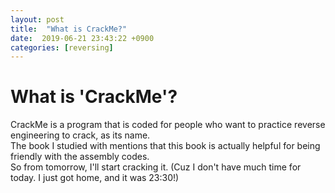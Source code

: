 ```yaml
---
layout: post
title:  "What is CrackMe?"
date:  2019-06-21 23:43:22 +0900
categories: [reversing]
---
```

# What is 'CrackMe'?
CrackMe is a program that is coded for people who want to practice reverse engineering to crack, as its name.  
The book I studied with mentions that this book is actually helpful for being friendly with the assembly codes.  
So from tomorrow, I'll start cracking it.  (Cuz I don't have much time for today. I just got home, and it was 23:30!)
